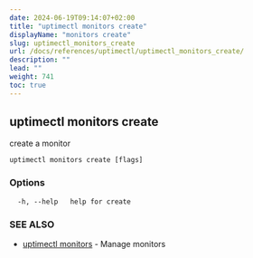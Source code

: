 ```yaml
---
date: 2024-06-19T09:14:07+02:00
title: "uptimectl monitors create"
displayName: "monitors create"
slug: uptimectl_monitors_create
url: /docs/references/uptimectl/uptimectl_monitors_create/
description: ""
lead: ""
weight: 741
toc: true
---
```

## uptimectl monitors create

create a monitor

```
uptimectl monitors create [flags]
```

### Options

```
  -h, --help   help for create
```

### SEE ALSO

* [uptimectl monitors](/docs/references/uptimectl/uptimectl_monitors/)	 - Manage monitors

